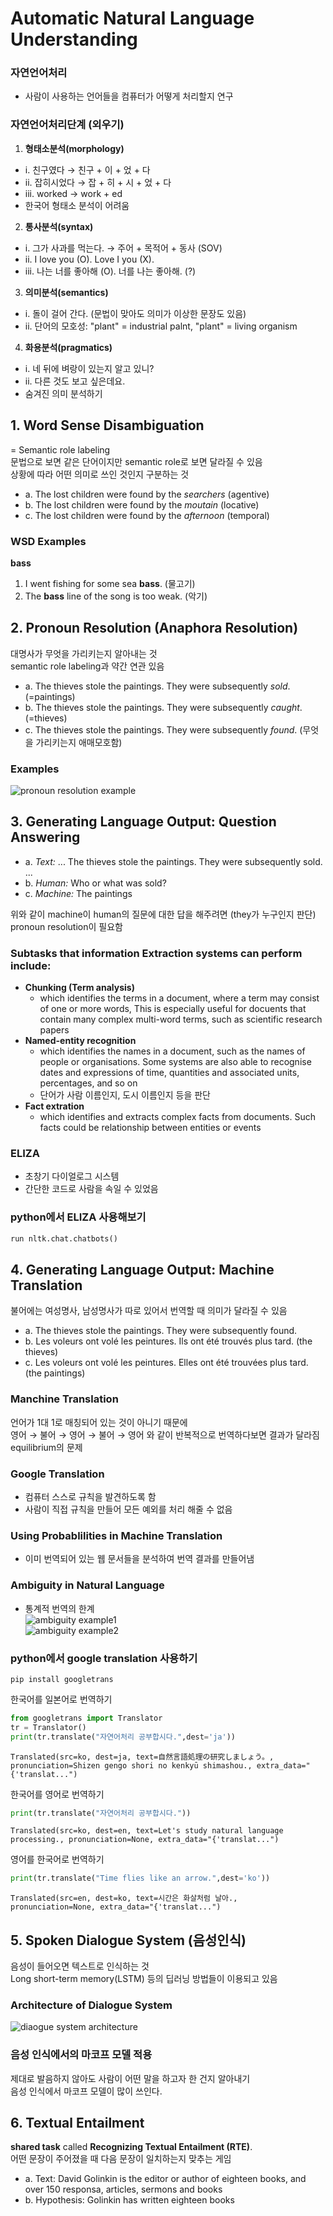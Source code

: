 # Automatic Natural Language Understanding

### 자연언어처리
- 사람이 사용하는 언어들을 컴퓨터가 어떻게 처리할지 연구

### 자연언어처리단계 (외우기)
1. **형태소분석(morphology)**
- i. 친구였다 → 친구 + 이 + 었 + 다
- ii. 잡히시었다 → 잡 + 히 + 시 + 었 + 다
- iii. worked → work + ed
- 한국어 형태소 분석이 어려움
2. **통사분석(syntax)**
- i. 그가 사과를 먹는다. → 주어 + 목적어 + 동사 (SOV)
- ii. I love you (O). Love I you (X).
- iii. 나는 너를 좋아해 (O). 너를 나는 좋아해. (?)
3. **의미분석(semantics)**
- i. 돌이 걸어 간다. (문법이 맞아도 의미가 이상한 문장도 있음)
- ii. 단어의 모호성: "plant" = industrial palnt, "plant" = living organism
4. **화용분석(pragmatics)**
- i. 네 뒤에 벼랑이 있는지 알고 있니?
- ii. 다른 것도 보고 싶은데요.
- 숨겨진 의미 분석하기

## 1. Word Sense Disambiguation
= Semantic role labeling  
문법으로 보면 같은 단어이지만 semantic role로 보면 달라질 수 있음  
상황에 따라 어떤 의미로 쓰인 것인지 구분하는 것
- a. The lost children were found by the *searchers* (agentive)
- b. The lost children were found by the *moutain* (locative)
- c. The lost children were found by the *afternoon* (temporal)

### WSD Examples
**bass**
1. I went fishing for some sea **bass**. (물고기)
2. The **bass** line of the song is too weak. (악기)

## 2. Pronoun Resolution (Anaphora Resolution)
대명사가 무엇을 가리키는지 알아내는 것  
semantic role labeling과 약간 연관 있음  
- a. The thieves stole the paintings. They were subsequently *sold*. (=paintings)
- b. The thieves stole the paintings. They were subsequently *caught*. (=thieves)
- c. The thieves stole the paintings. They were subsequently *found*. (무엇을 가리키는지 애매모호함)

### Examples
![pronoun resolution example](https://github.com/jionchu/TIL/blob/master/AI/images/pronoun_resolution_ex.PNG)  

## 3. Generating Language Output: Question Answering
- a. *Text:* ... The thieves stole the paintings. They were subsequently sold. ...
- b. *Human:* Who or what was sold?
- c. *Machine:* The paintings

위와 같이 machine이 human의 질문에 대한 답을 해주려면 (they가 누구인지 판단) pronoun resolution이 필요함  

### Subtasks that information Extraction systems can perform include:
- **Chunking (Term analysis)**
  - which identifies the terms in a document, where a term may consist of one or more words, This is especially useful for docuents that contain many complex multi-word terms, such as scientific research papers
- **Named-entity recognition**
  - which identifies the names in a document, such as the names of people or organisations. Some systems are also able to recognise dates and expressions of time, quantities and associated units, percentages, and so on
  - 단어가 사람 이름인지, 도시 이름인지 등을 판단
- **Fact extration**
  - which identifies and extracts complex facts from documents. Such facts could be relationship between entities or events

### ELIZA
- 초창기 다이얼로그 시스템
- 간단한 코드로 사람을 속일 수 있었음  

### python에서 ELIZA 사용해보기
```python
run nltk.chat.chatbots()
```

## 4. Generating Language Output: Machine Translation
불어에는 여성명사, 남성명사가 따로 있어서 번역할 때 의미가 달라질 수 있음
- a. The thieves stole the paintings. They were subsequently found.
- b. Les voleurs ont volé les peintures. Ils ont été trouvés plus tard. (the thieves)
- c. Les voleurs ont volé les peintures. Elles ont été trouvées plus tard. (the paintings)

### Manchine Translation
언어가 1대 1로 매칭되어 있는 것이 아니기 때문에  
영어 → 불어 → 영어 → 불어 → 영어 와 같이 반복적으로 번역하다보면 결과가 달라짐  
equilibrium의 문제

### Google Translation
- 컴퓨터 스스로 규칙을 발견하도록 함
- 사람이 직접 규칙을 만들어 모든 예외를 처리 해줄 수 없음

### Using Probablilities in Machine Translation
- 이미 번역되어 있는 웹 문서들을 분석하여 번역 결과를 만들어냄

### Ambiguity in Natural Language
- 통계적 번역의 한계  
![ambiguity example1](https://github.com/jionchu/TIL/blob/master/AI/images/ambiguity_nlp1.PNG)  
![ambiguity example2](https://github.com/jionchu/TIL/blob/master/AI/images/ambiguity_nlp2.PNG)  

### python에서 google translation 사용하기
```
pip install googletrans
```
한국어를 일본어로 번역하기
```python
from googletrans import Translator
tr = Translator()
print(tr.translate("자연어처리 공부합시다.",dest='ja'))
```
```
Translated(src=ko, dest=ja, text=自然言語処理の研究しましょう。, pronunciation=Shizen gengo shori no kenkyū shimashou., extra_data="{'translat...")
```
한국어를 영어로 번역하기
```python
print(tr.translate("자연어처리 공부합시다."))
```
```
Translated(src=ko, dest=en, text=Let's study natural language processing., pronunciation=None, extra_data="{'translat...")
```
영어를 한국어로 번역하기
```python
print(tr.translate("Time flies like an arrow.",dest='ko'))
```
```
Translated(src=en, dest=ko, text=시간은 화살처럼 날아., pronunciation=None, extra_data="{'translat...")
```

## 5. Spoken Dialogue System (음성인식)
음성이 들어오면 텍스트로 인식하는 것  
Long short-term memory(LSTM) 등의 딥러닝 방법들이 이용되고 있음  

### Architecture of Dialogue System
![diaogue system architecture](https://github.com/jionchu/TIL/blob/master/AI/images/dialogue_system_architecture.PNG)  

### 음성 인식에서의 마코프 모델 적용
제대로 발음하지 않아도 사람이 어떤 말을 하고자 한 건지 알아내기  
음성 인식에서 마코프 모델이 많이 쓰인다.  

## 6. Textual Entailment
**shared task** called **Recognizing Textual Entailment (RTE)**.  
어떤 문장이 주어졌을 때 다음 문장이 일치하는지 맞추는 게임
- a. Text: David Golinkin is the editor or author of eighteen books, and over 150 responsa, articles, sermons and books
- b. Hypothesis: Golinkin has written eighteen books

 
